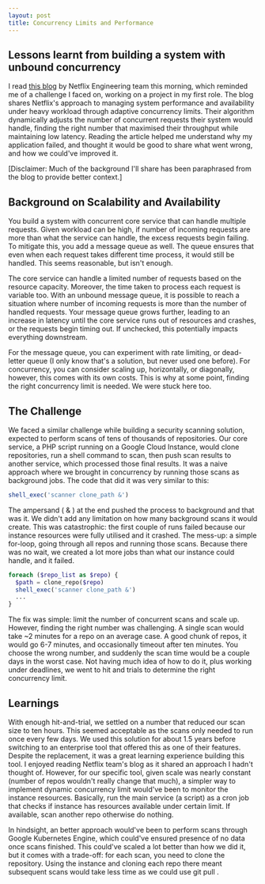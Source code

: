 ```yaml
---
layout: post
title: Concurrency Limits and Performance
---
```


## Lessons learnt from building a system with unbound concurrency

I read [this blog](https://netflixtechblog.medium.com/performance-under-load-3e6fa9a60581) by Netflix Engineering team this morning, which reminded me of a challenge I faced on, working on a project in my first role. The blog shares Netflix's approach to managing system performance and availability under heavy workload through adaptive concurrency limits. Their algorithm dynamically adjusts the number of concurrent requests their system would handle, finding the right number that maximised their throughput while maintaining low latency. Reading the article helped me understand why my application failed, and thought it would be good to share what went wrong, and how we could've improved it.

[Disclaimer: Much of the background I'll share has been paraphrased from the blog to provide better context.]

## Background on Scalability and Availability

You build a system with concurrent core service that can handle multiple requests. Given workload can be high, if number of incoming requests are more than what the service can handle, the excess requests begin failing. To mitigate this, you add a message queue as well. The queue ensures that even when each request takes different time process, it would still be handled. This seems reasonable, but isn't enough.

The core service can handle a limited number of requests based on the resource capacity. Moreover, the time taken to process each request is variable too. With an unbound message queue, it is possible to reach a situation where number of incoming requests is more than the number of handled requests. Your message queue grows further, leading to an increase in latency until the core service runs out of resources and crashes, or the requests begin timing out. If unchecked, this potentially impacts everything downstream.

For the message queue, you can experiment with rate limiting, or dead-letter queue (I only know that's a solution, but never used one before). For concurrency, you can consider scaling up, horizontally, or diagonally, however, this comes with its own costs. This is why at some point, finding the right concurrency limit is needed. We were stuck here too.

## The Challenge

We faced a similar challenge while building a security scanning solution, expected to perform scans of tens of thousands of repositories. Our core service, a PHP script running on a Google Cloud Instance, would clone repositories, run a shell command to scan, then push scan results to another service, which processed those final results. It was a naive approach where we brought in concurrency by running those scans as background jobs. The code that did it was very similar to this:

```php
shell_exec('scanner clone_path &')
```

The ampersand ( & ) at the end pushed the process to background and that was it. We didn't add any limitation on how many background scans it would create. This was catastrophic: the first couple of runs failed because our instance resources were fully utilised and it crashed. The mess-up: a simple for-loop, going through all repos and running those scans. Because there was no wait, we created a lot more jobs than what our instance could handle, and it failed.

```php
foreach ($repo_list as $repo) {
  $path = clone_repo($repo)
  shell_exec('scanner clone_path &')
  ...
}
```

The fix was simple: limit the number of concurrent scans and scale up. However, finding the right number was challenging. A single scan would take ~2 minutes for a repo on an average case. A good chunk of repos, it would go 6-7 minutes, and occasionally timeout after ten minutes. You choose the wrong number, and suddenly the scan time would be a couple days in the worst case. Not having much idea of how to do it, plus working under deadlines, we went to hit and trials to determine the right concurrency limit.

## Learnings

With enough hit-and-trial, we settled on a number that reduced our scan size to ten hours. This seemed acceptable as the scans only needed to run once every few days. We used this solution for about 1.5 years before switching to an enterprise tool that offered this as one of their features. Despite the replacement, it was a great learning experience building this tool. I enjoyed reading Netflix team's blog as it shared an approach I hadn't thought of. However, for our specific tool, given scale was nearly constant (number of repos wouldn't really change that much), a simpler way to implement dynamic concurrency limit would've been to monitor the instance resources. Basically, run the main service (a script) as a cron job that checks if instance has resources available under certain limit. If available, scan another repo otherwise do nothing.

In hindsight, an better approach would've been to perform scans through Google Kubernetes Engine, which could've ensured presence of no data once scans finished. This could've scaled a lot better than how we did it, but it comes with a trade-off: for each scan, you need to clone the repository. Using the instance and cloning each repo there meant subsequent scans would take less time as we could use git pull .